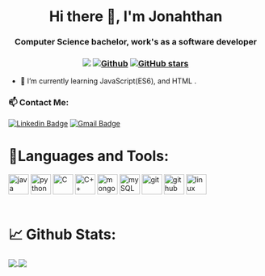 
<h1 align="center">Hi there 👋, I'm Jonahthan</h1>
<h3 align="center">Computer Science bachelor, work's as a software developer</h3>

<h3 align="center"> 
  
![](https://visitor-badge.laobi.icu/badge?page_id=joniesco.joniesco) 
[![Github](https://img.shields.io/github/followers/joniesco?label=Followers&style=social)](https://github.com/joniesco) 
[![GitHub stars](https://img.shields.io/github/stars/joniesco?label=Stars&style=social)](https://github.com/joniesco)
  
</h3>


- 🌱 I’m currently learning JavaScript(ES6), and HTML .


<h3> 📫 Contact Me:</h3>

[![Linkedin Badge](https://img.shields.io/badge/-Linkedin-blue?style=flat-square&logo=Linkedin&logoColor=white&link=http://https://www.linkedin.com/in/jonathan-escojido-1691a5219//)](https://www.linkedin.com/in/jonathan-escojido-1691a5219/)
[![Gmail Badge](https://img.shields.io/badge/-joniesco24@gmail.com-c14438?style=flat-square&logo=Gmail&logoColor=white&link=mailto:joniesco24@gmail.com)](mailto:joniesco24l@gmail.com)

<h1 align="left">🔬Languages and Tools:</h1>
<p align="left"> 
<span>
    <img src="https://img.shields.io/badge/Java-ED8B00?style=for-the-badge&logo=java&logoColor=white" alt="java" height="40"/>
    <img src="https://img.shields.io/badge/Python-14354C?style=for-the-badge&logo=python&logoColor=white" alt="python" height="40"/>
    <img src="https://img.shields.io/badge/C-00599C?style=for-the-badge&logo=c&logoColor=white" alt="C" height="40"/>
    <img src="https://img.shields.io/badge/C%2B%2B-00599C?style=for-the-badge&logo=c%2B%2B&logoColor=white" alt="C++" height="40"/>
    <img src="https://img.shields.io/badge/MongoDB-4EA94B?style=for-the-badge&logo=mongodb&logoColor=white" alt="mongoDB" height="40"/>
    <img src="https://img.shields.io/badge/MySQL-00000F?style=for-the-badge&logo=mysql&logoColor=white" alt="mySQL" height="40"/>
    <img src="https://img.shields.io/badge/Git-F05032?style=for-the-badge&logo=git&logoColor=white" alt="git" height="40"/>
    <img src="https://img.shields.io/badge/GitHub-100000?style=for-the-badge&logo=github&logoColor=white" alt="github" height="40"/>
    <img src="https://img.shields.io/badge/Linux-FCC624?style=for-the-badge&logo=linux&logoColor=black" alt="linux" height="40"/>
</span>
</br></br>
</p>
<h1>📈 Github Stats:</h1>
<a href="https://github.com/anuraghazra/github-readme-stats">
  <img align="center" src="https://github-readme-stats.vercel.app/api/top-langs/?username=joniesco&theme=slateorange&layout=compact" />
</a>
<a href="https://github.com/anuraghazra/convoychat">
  <img align="center" src="https://github-readme-stats.vercel.app/api?username=joniesco&show_icons=true&theme=slateorange&layout=compact&line_height=20" />
</a>
